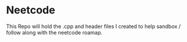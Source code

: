 # Neetcode
This Repo will hold the .cpp and header files I created to help sandbox / follow along with the neetcode roamap.
